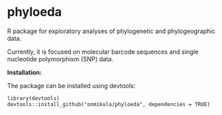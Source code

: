 # phyloeda
R package for exploratory analyses of phylogenetic and phylogeographic data.

Currently, it is focused on molecular barcode sequences and single nucleotide polymorphism (SNP) data. 

**Installation:**

The package can be installed using devtools:

```
library(devtools)
devtools::install_github("onmikula/phyloeda", dependencies = TRUE)
```
